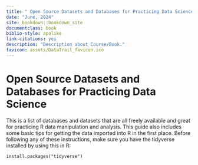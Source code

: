 ```yaml
---
title: " Open Source Datasets and Databases for Practicing Data Science "
date: "June, 2024"
site: bookdown::bookdown_site
documentclass: book
biblio-style: apalike
link-citations: yes
description: "Description about Course/Book."
favicon: assets/DataTrail_favicon.ico
---
```


# Open Source Datasets and Databases for Practicing Data Science

This is a list of databases and datasets that are all freely available and great for practicing R data manipulation and analysis.
This guide also includes some basic tips for getting the data imported into R in the first place.
Before following any of these instructions, make sure you have the tidyverse installed by using this in R:
```
install.packages("tidyverse")
```
